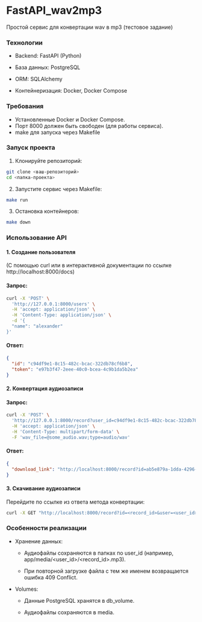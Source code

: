 # FastAPI_wav2mp3
Простой сервис для конвертации wav в mp3 (тестовое задание)


### Технологии
 - Backend: FastAPI (Python)

 - База данных: PostgreSQL

 - ORM: SQLAlchemy

 - Контейнеризация: Docker, Docker Compose

### Требования
- Установленные Docker и Docker Compose. 
- Порт 8000 должен быть свободен (для работы сервиса).
- make для запуска через Makefile

### Запуск проекта

1. Клонируйте репозиторий:
```bash
git clone <ваш-репозиторий>
cd <папка-проекта>
```
2. Запустите сервис через Makefile:
```bash
make run
```


3. Остановка контейнеров:


```bash
make down
```

### Использование API
#### 1. Создание пользователя
(С помощью curl или в интерактивной документации по ссылке http://localhost:8000/docs)
#### Запрос:


```bash
curl -X 'POST' \
  'http://127.0.0.1:8000/users' \
  -H 'accept: application/json' \
  -H 'Content-Type: application/json' \
  -d '{
  "name": "alexander"
}'
```
#### Ответ:

```json
{
  "id": "c94df9e1-8c15-482c-bcac-322db78cf6b8",
  "token": "e97b3f47-2eee-40c0-bcea-4c9b1da5b2ea"
}
```
#### 2. Конвертация аудиозаписи

#### Запрос:

```bash
curl -X 'POST' \
  'http://127.0.0.1:8000/record?user_id=c94df9e1-8c15-482c-bcac-322db78cf6b8&token=e97b3f47-2eee-40c0-bcea-4c9b1da5b2ea' \
  -H 'accept: application/json' \
  -H 'Content-Type: multipart/form-data' \
  -F 'wav_file=@some_audio.wav;type=audio/wav'
  ```
#### Ответ:

```json
{
  "download_link": "http://localhost:8000/record?id=ab5e879a-1dda-4296-91a5-4f889f4f8e02&user_id=c94df9e1-8c15-482c-bcac-322db78cf6b8"
}
```
#### 3. Скачивание аудиозаписи

Перейдите по ссылке из ответа метода конвертации:

```bash
curl -X GET "http://localhost:8000/record?id=<record_id>&user=<user_id>"
```
### Особенности реализации
 - Хранение данных:
    - Аудиофайлы сохраняются в папках по user_id (например, app/media/<user_id>/<record_id>.mp3).

    - При повторной загрузке файла с тем же именем возвращается ошибка 409 Conflict.

 
 - Volumes:

    - Данные PostgreSQL хранятся в db_volume.

    - Аудиофайлы сохраняются в media.